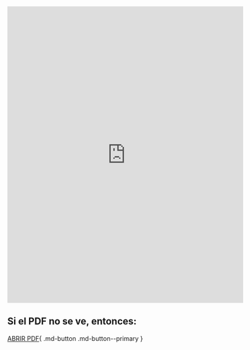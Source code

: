 <embed src="https://pjp27.github.io/site/Matem%C3%A1ticas/Selectividad%20examenes/selectividad-matem%C3%A1ticas.pdf" width="106%" height="670.75em" 
 type="application/pdf">
 
## Si el PDF no se ve, entonces:
[ABRIR PDF](https://pjp27.github.io/site/Matem%C3%A1ticas/Selectividad%20examenes/selectividad-matem%C3%A1ticas.pdf){ .md-button .md-button--primary }